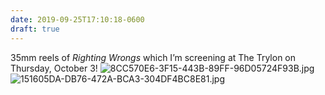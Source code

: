```yaml
---
date: 2019-09-25T17:10:18-0600
draft: true
---
```




35mm reels of _Righting Wrongs_ which I’m screening at The Trylon on Thursday, October 3! ![8CC570E6-3F15-443B-89FF-96D05724F93B.jpg](http://ianwhitney.micro.blog/uploads/2019/6f2acf5db0.jpg) ![151605DA-DB76-472A-BCA3-304DF4BC8E81.jpg](http://ianwhitney.micro.blog/uploads/2019/6bf2f8f3f0.jpg)



